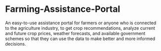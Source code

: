 # Farming-Assistance-Portal
An easy-to-use assistance portal for farmers or anyone who is connected to the agriculture industry, to get crop recommendations, analyze current and future crop prices, weather forecasts, and available government schemes so that they can use the data to make better and more informed decisions.
